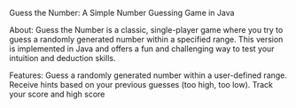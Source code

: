 
Guess the Number: A Simple Number Guessing Game in Java

About:
Guess the Number is a classic, single-player game where you try to guess a randomly generated number within a specified range. This version is implemented in Java and offers a fun and challenging way to test your intuition and deduction skills.

Features:
Guess a randomly generated number within a user-defined range.
Receive hints based on your previous guesses (too high, too low).
Track your score and high score